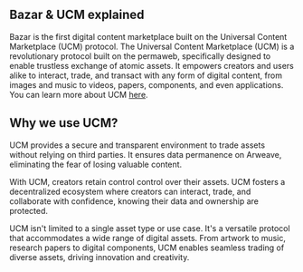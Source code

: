 ## Bazar & UCM explained

Bazar is the first digital content marketplace built on the Universal Content Marketplace (UCM) protocol. The Universal Content Marketplace (UCM) is a revolutionary protocol built on the permaweb, specifically designed to enable trustless exchange of atomic assets. It empowers creators and users alike to interact, trade, and transact with any form of digital content, from images and music to videos, papers, components, and even applications. You can learn more about UCM [here](https://ucm-wiki.g8way.io/#/en/Introducing-the-Universal-Content-Marketplace-protocol-UCM).

## Why we use UCM?

UCM provides a secure and transparent environment to trade assets without relying on third parties. It ensures data permanence on Arweave, eliminating the fear of losing valuable content.

With UCM, creators retain control control over their assets. UCM fosters a decentralized ecosystem where creators can interact, trade, and collaborate with confidence, knowing their data and ownership are protected.

UCM isn't limited to a single asset type or use case. It's a versatile protocol that accommodates a wide range of digital assets. From artwork to music, research papers to digital components, UCM enables seamless trading of diverse assets, driving innovation and creativity.
